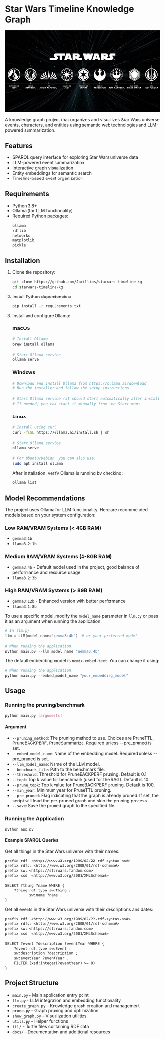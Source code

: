 # Star Wars Timeline Knowledge Graph

![SW Timeline KG](img/swtimeline.png)

A knowledge graph project that organizes and visualizes Star Wars universe events, characters, and entities using semantic web technologies and LLM-powered summarization.

## Features

- SPARQL query interface for exploring Star Wars universe data
- LLM-powered event summarization
- Interactive graph visualization
- Entity embeddings for semantic search
- Timeline-based event organization

## Requirements

- Python 3.8+
- Ollama (for LLM functionality)
- Required Python packages:
  ```
  ollama
  rdflib
  networkx
  matplotlib
  pickle
  ```

## Installation

1. Clone the repository:
   ```bash
   git clone https://github.com/Jovillios/starwars-timeline-kg
   cd starwars-timeline-kg
   ```

2. Install Python dependencies:
   ```bash
   pip install -r requirements.txt
   ```

3. Install and configure Ollama:

   ### macOS
   ```bash
   # Install Ollama
   brew install ollama
   
   # Start Ollama service
   ollama serve
   ```

   ### Windows
   ```bash
   # Download and install Ollama from https://ollama.ai/download
   # Run the installer and follow the setup instructions
   
   # Start Ollama service (it should start automatically after installation)
   # If needed, you can start it manually from the Start menu
   ```

   ### Linux
   ```bash
   # Install using curl
   curl -fsSL https://ollama.ai/install.sh | sh
   
   # Start Ollama service
   ollama serve
   
   # For Ubuntu/Debian, you can also use:
   sudo apt install ollama
   ```

   After installation, verify Ollama is running by checking:
   ```bash
   ollama list
   ```

## Model Recommendations

The project uses Ollama for LLM functionality. Here are recommended models based on your system configuration:

### Low RAM/VRAM Systems (< 4GB RAM)
- `gemma3:1b`
- `llama3.2:1b`

### Medium RAM/VRAM Systems (4-8GB RAM)
- `gemma3:4b` - Default model used in the project, good balance of performance and resource usage
- `llama3.2:3b` 

### High RAM/VRAM Systems (> 8GB RAM)
- `gemma3:12b` - Enhanced version with better performance
- `llama3.1:8b`

To use a specific model, modify the `model_name` parameter in `llm.py` or pass it as an argument when running the application:
```python
# In llm.py
llm = LLM(model_name="gemma3:4b")  # or your preferred model

# When running the application
python main.py --llm_model_name "gemma3:4b"
```

The default embedding model is `nomic-embed-text`. You can change it using:
```python
# When running the application
python main.py --embed_model_name "your_embedding_model"
```

## Usage

### Running the pruning/benchmark

```bash
python main.py [arguments]
```

#### Argument 

- `--pruning_method`: The pruning method to use. Choices are PruneTTL, PruneBACKPERF, PruneSummarize. Required unless --pre_pruned is set.
- `--embed_model_name`: Name of the embedding model. Required unless --pre_pruned is set.
- `--llm_model_name`: Name of the LLM model.
- `--benchmark_file`: Path to the benchmark file.
- `--threshold`: Threshold for PruneBACKPERF pruning. Default is 0.1
- `--topk`: Top k value for benchmark (used for the RAG). Default is 10.
- `--prune_topk`: Top k value for PruneBACKPERF pruning. Default is 100.
- `--min_year`: Minimum year for PruneTTL pruning.
- `--pre_pruned`: Flag indicating that the graph is already pruned. If set, the script will load the pre-pruned graph and skip the pruning process.
- `--save`: Save the pruned graph to the specified file.


### Running the Application
```bash
python app.py
```

#### Example SPARQL Queries

Get all things in the Star Wars universe with their names:
```sparql
prefix rdf: <http://www.w3.org/1999/02/22-rdf-syntax-ns#>
prefix rdfs: <http://www.w3.org/2000/01/rdf-schema#>
prefix sw: <https://starwars.fandom.com>
prefix xsd: <http://www.w3.org/2001/XMLSchema#>

SELECT ?thing ?name WHERE {
    ?thing rdf:type sw:Thing ;
           sw:name ?name .
}
```

Get all events in the Star Wars universe with their descriptions and dates:
```sparql
prefix rdf: <http://www.w3.org/1999/02/22-rdf-syntax-ns#>
prefix rdfs: <http://www.w3.org/2000/01/rdf-schema#>
prefix sw: <https://starwars.fandom.com>
prefix xsd: <http://www.w3.org/2001/XMLSchema#>

SELECT ?event ?description ?eventYear WHERE {
    ?event rdf:type sw:Event ;
    sw:description ?description ;
    sw:eventYear ?eventYear .
    FILTER (xsd:integer(?eventYear) >= 0)
}
```

## Project Structure

- `main.py` - Main application entry point
- `llm.py` - LLM integration and embedding functionality
- `create_graph.py` - Knowledge graph creation and management
- `prune.py` - Graph pruning and optimization
- `show_graph.py` - Visualization utilities
- `utils.py` - Helper functions
- `ttl/` - Turtle files containing RDF data
- `docs/` - Documentation and additional resources